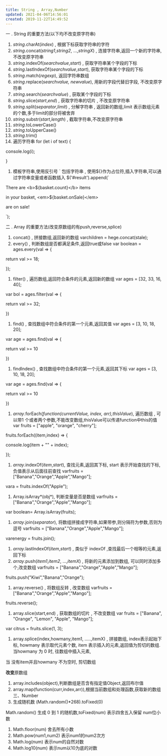 ```yaml
---
title: String , Array,Number
updated: 2021-04-06T14:56:01
created: 2019-11-22T14:49:52
---
```


一 . String 的重要方法(以下均不改变原字符串)
1.  *string*.charAt(*index*) , 根据下标获取字符串的字符
2.  *string*.concat(*string1*,*string2*, ...,*stringX*) , 连接字符串,返回一个新的字符串,不改变原字符串
3.  *string*.indexOf(*searchvalue*,*start*) , 获取字符串某个字段的下标
4.  *string*.lastIndexOf(*searchvalue*,*start*), 获取字符串某个字段的下标
5.  *string*.match(*regexp*), 返回字符串数组
6.  *string*.replace(*searchvalue, newvalue*), 用新的字段代替旧字段, 不改变原字符串
7.  *string*.search(*searchvalue*) , 获取某个字段的下标
8.  *string*.slice(*start*,*end*) , 获取字符串的切片 , 不改变原字符串
9.  *string*.split(*separator*,*limit*) , 分解字符串 , 返回新的数组,limit 表示数组元素的个数,多于limit的部分将被舍弃
10. *string*.substr(*start*,*length*) , 截取字符串,不改变原字符串
11. *string*.toLowerCase()
12. *string*.toUpperCase()
13. *string*.trim()
14. 遍历字符串
for (let i of text) {

console.log(i);

}
1.  模板字符串,使用反引号 \` 包括字符串 , 使用\${}作为占位符,插入字符串,可以通过字符串变量或者函数插入
\$('#result').append(\`

There are \<b\>\${basket.count}\</b\> items

in your basket, \<em\>\${basket.onSale}\</em\>

are on sale!

\`);

二 . Array 的重要方法(改变原数组的有push,reverse,splice)
1.  concat() , 拼接数组,返回新的数组
varchildren = hege.concat(stale);
1.  every() , 判断数组是否都满足条件,返回true或false
var boolean = ages.every(val =\> {

return val \>= 18;

});
1.  filter() , 遍历数组,返回符合条件的元素,返回新的数组
var ages = \[32, 33, 16, 40\];

var bol = ages.filter(val =\> {

return val \>= 32;

})
1.  find() , 查找数组中符合条件的第一个元素,返回其值
var ages = \[3, 10, 18, 20\];

var age = ages.find(val =\> {

return val \>= 10

})
1.  findIndex() , 查找数组中符合条件的第一个元素,返回其下标
var ages = \[3, 10, 18, 20\];

var age = ages.find(val =\> {

return val \>= 10

})
1.  *array*.forEach(*function(currentValue, index, arr),thisValue*), 遍历数组 , 可以带1 个或者两个参数,不能改变数组,thisValue可以传递function中this的值
var fruits = \["apple", "orange", "cherry"\];

fruits.forEach((item,index) =\> {

console.log(item + "" + index);

});
1.  *array*.indexOf(*item*,*start*), 查找元素,返回其下标, start 表示开始查找的下标,负值表示从后面往前查找
varfruits = \["Banana","Orange","Apple","Mango"\];

vara = fruits.indexOf("Apple");
1.  Array.isArray*(obj*), 判断变量是否是数组
varfruits = \["Banana","Orange","Apple","Mango"\];

var boolean= Array.isArray(fruits);
1.  *array*.join(*separator*), 将数组拼接成字符串,如果带参,则分隔符为参数,否则为逗号
varfruits = \["Banana","Orange","Apple","Mango"\];

varenergy = fruits.join();
1.  *array*.lastIndexOf(*item*,*start*) , 类似于 indexOf ,查找最后一个相等的元素,返回下标
2.  *array*.push(*item1*,*item2*, ...,*itemX*) , 将新的元素添加到数组, 可以同时添加多个,改变数组
varfruits = \["Banana","Orange","Apple","Mango"\];

fruits.push("Kiwi","Banana","Orange");
1.  array.reverse() , 将数组反转 , 改变数组
varfruits = \["Banana","Orange","Apple","Mango"\];

fruits.reverse();
1.  array.slice(start,end) , 获取数组的切片 , 不改变数组
var fruits = \["Banana", "Orange", "Lemon", "Apple", "Mango"\];

var citrus = fruits.slice(1, 3);
1.  array.splice(index,howmany,item1, .....,itemX) , 拼接数组, index表示起始下标, howmany 表示取代元素个数, item 表示插入的元素,返回值为剪切的数组.
当howmany 为 0 时, 往数组中插入元素,

当 没有item并且howmany 不为空时, 剪切数组

**改变**原数组
1.  array.includes(object),判断数组是否含有指定值Object,返回布尔值
2.  array.map(function(curr,index,arr)),根据当前数组和处理函数,获取新的数组
三、Number
1.  生成随机数
(Math.random()\*268).toFixed(0)

Math.random() 生成 0 到 1 的随机数,toFixed(num) 表示四舍五入保留 num位小数
1.  Math.floor(num)
舍去所有小数
1.  Math.pow(num1,num2)
表示num1的num2次方
1.  Math.log(num)
表示num的自然对数
1.  Math.log10(num)
表示num以10为底的对数

